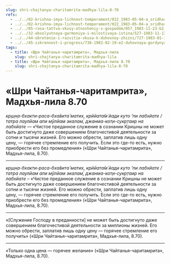 ```yaml
---
slug: shri-chajtanya-charitamrita-madhya-lila-8-70
refs:
  - ../../02-krishna-imya-lichnost-temperament/022_1983-05-04-a_sridharmj_rabstvo_u_absoluta-vysochayshaya_svoboda.md
  - ../../02-krishna-imya-lichnost-temperament/022_1983-05-04-a_sridharmj_rabstvo_u_absoluta-vysochayshaya_svoboda.md
  - ../../05-rasa-tattva-vkusy-otnosheniy-s-gospodom/057_1983-11-23-b2_sridharmj_tri_gruppy_predannyh_vo_vrindavane___lalita_i_vishakha.md
  - ../../32-absolyutnaya-garmoniya-i-milostivaya-istina/527-1983-11-13-a3-ne-sleduet-voproshat-pochemu-milost-dana-emu-a-ne-mne.md
  - ../../44-obretenie-i-razvitie-vkusa-k-duhovnoy-zhizni/727-1983-01-10-a5-sadhana-siddhi-i-kripa-siddhi.md
  - ../../45-iskrennost-i-progress/736-1982-02-19-e2-duhovnaya-gordynya-tri-priznaka-progressa-v-bhagavatam.md
tags:
  - title: «Шри Чайтанья-чаритамрита», Мадхья-лила
    slug: shri-chajtanya-charitamrita-madhya-lila
  - title: «Шри Чайтанья-чаритамрита», Мадхья-лила 8.70
    slug: shri-chajtanya-charitamrita-madhya-lila-8-70
---
```


# «Шри Чайтанья-чаритамрита», Мадхья-лила 8.70

*кр̣ш̣н̣а-бхакти-раса-бха̄вита̄ матих̣, крӣйата̄м̇ йади куто ’пи лабхйате / татра лаулйам апи мӯлйам экалам̇, джанма-кот̣и-сукр̣таир на лабхйате* — «Чистое преданное служение в сознании Кришны не может быть достигнуто даже совершением благочестивой деятельности за сотни и тысячи жизней. Его можно обрести, заплатив лишь одну цену, — горячее стремление его получить. Если это где-то есть, нужно приобрести его без промедления» («Шри Чайтанья-чаритамрита», Мадхья-лила, 8.70).

---

*кр̣ш̣н̣а-бхакти-раса-бха̄вита̄ матих̣, крӣйата̄м̇ йади куто ’пи лабхйате / татра лаулйам апи мӯлйам экалам̇, джанма-кот̣и-сукр̣таир на лабхйате –* «Чистое преданное служение в сознании Кришны не может быть достигнуто даже совершением благочестивой деятельности за сотни и тысячи жизней. Его можно обрести, заплатив лишь одну цену, — горячее стремление его получить. Если это где-то есть, нужно приобрести его без промедления» («Шри Чайтанья-чаритамрита», Мадхья-лила, 8.70).

---

«[Служение Господу в преданности] не может быть достигнуто даже совершением благочестивой деятельности за миллионы жизней. Его можно обрести, заплатив лишь одну цену — горячее стремление его получить» («Шри Чайтанья-чаритамрита», Мадхья-лила, 8.70).

---

«Только одна цена — горячее желание» («Шри Чайтанья-чаритамрита», Мадхья-лила, 8.70).
